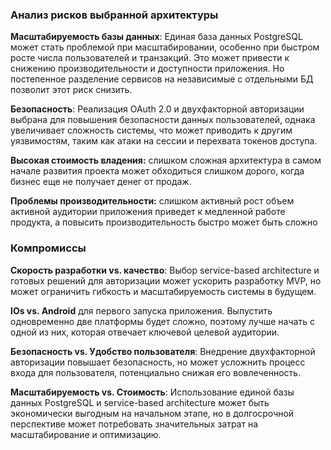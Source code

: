 ### Анализ рисков выбранной архитектуры

**Масштабируемость базы данных**: Единая база данных PostgreSQL может стать проблемой при масштабировании, особенно при быстром росте числа пользователей и транзакций. Это может привести к снижению производительности и доступности приложения. Но постепенное разделение сервисов на независимые с отдельными БД позволит этот риск снизить.

**Безопасность**: Реализация OAuth 2.0 и двухфакторной авторизации выбрана для повышения безопасности данных пользователей, однака увеличивает сложность системы, что может приводить к другим уязвимостям, таким как атаки на сессии и перехвата токенов доступа.

**Высокая стоимость владения:** слишком сложная архитектура в самом начале развития проекта может обходиться слишком дорого, когда бизнес еще не получает денег от продаж.

**Проблемы производительности:** слишком активный рост объем активной аудитории приложения приведет к медленной работе продукта, а повысить производительность быстро может быть сложно</br>


### Компромиссы

**Скорость разработки vs. качество**: Выбор service-based architecture и готовых решений для авторизации может ускорить разработку MVP, но может ограничить гибкость и масштабируемость системы в будущем.

**IOs vs. Android** для первого запуска приложения. Выпустить одновременно две платформы будет сложно, поэтому лучше начать с одной из них, которая отвечает ключевой целевой аудитории. 

**Безопасность vs. Удобство пользователя**: Внедрение двухфакторной авторизации повышает безопасность, но может усложнить процесс входа для пользователя, потенциально снижая его вовлеченность.

**Масштабируемость vs. Стоимость**: Использование единой базы данных PostgreSQL и service-based architecture может быть экономически выгодным на начальном этапе, но в долгосрочной перспективе может потребовать значительных затрат на масштабирование и оптимизацию.



